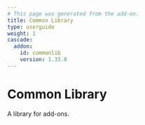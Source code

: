 ```yaml
---
# This page was generated from the add-on.
title: Common Library
type: userguide
weight: 1
cascade:
  addon:
    id: commonlib
    version: 1.33.0
---
```


# Common Library

A library for add-ons.
